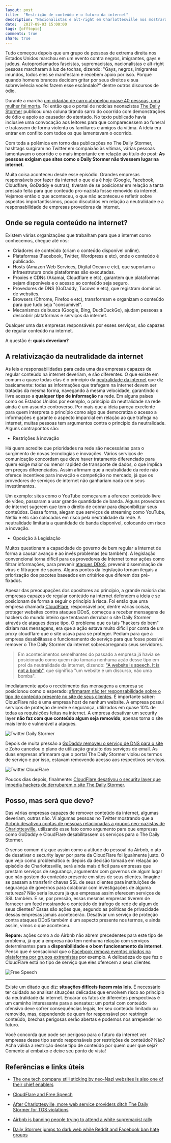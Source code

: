 ```yaml
---
layout: post
title:  "Restrição de conteúdo e o futuro da internet"
description: "Nacionalistas e alt-right em Charlottesville nos mostraram quem deve ser responsável por restringir conteúdo na internet?"
date:   2017-09-03 15:00:00
tags: [offtopic]
comments: true
share: true
---
```


Tudo começou depois que um grupo de pessoas de extrema direita nos Estados Unidos marchou em um evento contra negros, imigrantes, gays e judeus. Autoproclamados fascistas, supremacistas, nacionalistas e alt-right pessoas marcharam à luz de tochas, dizendo: "Gays, negros, imigrantes imundos, todos eles se manifestam e recebem apoio por isso. Porque quando homens brancos decidem gritar por seus direitos e sua sobrevivência vocês fazem esse escândalo?" dentre outros discursos de ódio. 

Durante a marcha [um cidadão de carro atropelou quase 40 pessoas, uma mulher foi morta](http://www.em.com.br/app/noticia/internacional/2017/08/12/interna_internacional,891453/eua-manifestacao-da-direita-radical-em-charlottesville-termina-em-vio.shtml). Foi então que o portal de notícias neonazistas [The Daily Stormer](https://en.wikipedia.org/wiki/The_Daily_Stormer) publicou uma coluna tirando sarro do ocorrido com demonstrações de ódio e apoio ao causador do atentado. No texto publicado havia inclusive uma convocação aos leitores para que comparecessem ao funeral e tratassem de forma violenta os familiares e amigos da vítima. A ideia era entrar em conflito com todos os que lamentavam o ocorrido.

Com toda a polêmica em torno das publicações no The Daily Stormer, hashtags surgiram no Twitter em compaixão às vítimas, várias pessoas lamentavam o ocorrido e o mais importante em relação ao título do post: **As pessoas exigiam que sites como o Daily Stormer não tivessem lugar na internet**.

Muita coisa aconteceu desde esse episódio. Grandes empresas responsáveis por fazer da internet o que ela é hoje (Google, Facebook, Cloudflare, GoDaddy e outras), tiveram de se posicionar em relação a tanta pressão feita para que conteúdo pro-nazista fosse removido da internet. Vejamos então o que aconteceu, o que não aconteceu e refletir sobre aspectos importantíssimos, pouco discutidos em relação a neutralidade e a responsabilidade de empresas provedoras da internet.

Onde se regula conteúdo na internet?
-------------

Existem várias organizações que trabalham para que a internet como conhecemos, chegue até nós:

- Criadores de conteúdo (criam o conteúdo disponível online).
- Plataformas (Facebook, Twitter, Wordpress e etc), onde o conteúdo é publicado.
- Hosts (Amazon Web Services, Digital Ocean e etc), que suportam a infraestrutura onde plataformas são executadas.
- Proxies e CDNs (Akamai, Cloudflare e etc), garantem que plataformas sejam disponíveis e o acesso ao conteúdo seja seguro.
- Provedores de DNS (GoDaddy, Tucows e etc), que registram domínios de websites.
- Browsers (Chrome, Firefox e etc), transformam e organizam o conteúdo para que tudo seja "consumível".
- Mecanismos de busca (Google, Bing, DuckDuckGo), ajudam pessoas a descobrir plataformas e serviços da internet.

Qualquer uma das empresas responsáveis por esses serviços, são capazes de regular conteúdo na internet. 

A questão é: **quais deveriam?**

A relativização da neutralidade da internet
-------------

 As leis e responsabilidades para cada uma das empresas capazes de regular conteúdo na internet deveriam, e são diferentes. O que existe em comum a quase todas elas é o princípio da [neutralidade da internet](https://pt.wikipedia.org/wiki/Neutralidade_da_rede) que diz basicamente: todas as informações que trafegam na internet devem ser tratadas da mesma forma, navegando à mesma velocidade, garantindo o livre acesso a **qualquer tipo de informação** na rede. Em alguns países como os Estados Unidos por exemplo, o princípio da neutralidade na rede ainda é um assunto controverso. Por mais que a ideia pareça excelente para quem interpreta o princípio como algo que democratiza o acesso a informações e garante o aspecto imparcial em relação ao que trafega na internet, muitas pessoas tem argumentos contra o princípio da neutralidade. Alguns contrapontos são:

- Restrições à inovação

Há quem acredite que prioridades na rede são necessárias para o surgimento de novas tecnologias e inovações. Vários serviços de comunicação concordam que deve haver tratamento diferenciado para quem exige maior ou menor rapidez de transporte de dados, o que implica em preços diferenciados. Assim afirmam que a neutralidade da rede não oferece incentivos para inovação e competição no mercado, já que os provedores de serviços de internet não ganhariam nada com seus investimentos. 

Um exemplo: sites como o YouTube começaram a oferecer conteúdo livre de vídeo, passaram a usar grande quantidade de banda. Alguns provedores de internet sugerem que tem o direito de cobrar para disponibilizar seus conteúdos. Dessa forma, alegam que serviços de streaming como YouTube, Netlix e etc são colocados em risco pela neutralidade da rede. A neutralidade limitaria a quantidade de banda disponível, colocando em risco a inovação.
 
 - Oposição à Legislação

 Muitos questionam a capacidade do governo de bem regular a Internet de forma a causar avanço e ao invés problemas (eu também). A legislação convencional torna difícil para os provedores de Internet tomar ações como filtrar informações, para prevenir [ataques DDoS](https://pt.wikipedia.org/wiki/Ataque_de_nega%C3%A7%C3%A3o_de_servi%C3%A7o), prevenir disseminação de vírus e filtragem de spams. Alguns pontos da legislação tornam ilegais a priorização dos pacotes baseados em critérios que diferem dos pré-fixados. 

Apesar das preocupações dos opositores ao princípio, a grande maioria das empresas capazes de regular conteúdo na internet defendem a ideia e se posicionam de forma a seguir o princípio à risca. Foi então que uma empresa chamada [CloudFlare](cloudflare.com), responsável por, dentre várias coisas, proteger websites contra ataques DDoS, 
começou a receber mensagens de hackers do mundo inteiro que tentavam derrubar o site Daily Stormer através de ataques desse tipo. O problema que os tais "hackers do bem" diziam nas mensagens, era que a ação estava muito difícil por conta de um proxy cloudflare que o site usava para se proteger. Pediam para que a empresa desabilitasse o funcionamento do serviço para que fosse possível remover o The Daily Stormer da internet sobrecarregando seus servidores.

> Em acontecimentos semelhantes do passado a empresa já havia se posicionado como quem não tomaria nenhuma ação desse tipo em prol da neutralidade da internet, dizendo: ["A website is speech. It is not a bomb"](https://blog.cloudflare.com/cloudflare-and-free-speech/), que significa "um website é um discurso, não uma bomba".

Imediatamente após o recebimento das mensagens a empresa se posicionou como o esperado: [afirmaram não ter responsabilidade sobre o tipo de conteúdo presente no site de seus clientes](https://qz.com/1053689/cloudflare-is-the-one-tech-company-still-sticking-by-neo-nazi-websites-like-daily-stormer/). É importante saber: CloudFlare não é uma empresa host de nenhum website. A empresa possui serviços de proteção de rede e segurança, utilizados em quase 10% de todas as requisições feitas na internet. A empresa desativar um security layer **não faz com que conteúdo algum seja removido**, apenas torna o site mais lento e vulnerável a ataques.

![Twitter Daily Stormer](https://raw.githubusercontent.com/andreybleme/andreybleme.github.io/master/assets/img/neutrality-daily-storm.png "Twitter Daily Stormer")


Depois de muita pressão a [GoDaddy removeu o serviço de DNS para o site](https://techcrunch.com/2017/08/13/godaddy-tells-white-supremacist-site-daily-stormer-to-find-a-new-domain-provider/) e Zoho cancelou o plano de utilização gratuito dos serviços de email. As duas empresas afirmaram que o portal The Daily Stormer violou os termos de serviço e por isso, estavam removendo acesso aos respectivos serviços. 

![Twitter CloudFlare](https://raw.githubusercontent.com/andreybleme/andreybleme.github.io/master/assets/img/neutrality-daily-storm-cf.png "Twitter CloudFlare")

Poucos dias depois, finalmente: [CloudFlare desativou o security layer que impedia hackers de derrubarem o site The Daily Stormer](https://techcrunch.com/2017/08/15/after-charlottesville-more-web-service-providers-ditch-the-daily-stormer-for-tos-violations/).

Posso, mas será que devo?
-------------

Das várias empresas capazes de remover conteúdo da internet, algumas deveriam, outras não. Vi algumas pessoas no Twitter mostrando que a [Airbnb desativou contas de pessoas relacionadas a grupos neo-nazistas de Charlottesville](https://techcrunch.com/2017/08/08/airbnb-ban-white-supremacist-rally/), utilizando esse fato como argumento para que empresas como GoDaddy e CloudFlare desabilitassem os serviços para o The Daily Stormer. 

O senso comum diz que assim como a atitude do pessoal da Airbnb, o ato de desativar o security layer por parte da CloudFlare foi igualmente justo. O que vejo como problemático é: depois da decisão tomada em relação ao episódio de Charlottesville, será ainda mais difícil para empresas que prestam serviços de segurança, argumentar com governos de algum lugar que não gostem do conteúdo presente em sites de seus clientes. Imagine se passam a transferir chaves SSL de seus clientes para instituições de segurança de governos para colaborar com investigações de alguma natureza? Não seria loucura já que empresas assim oferecem serviços de SSL também. E se, por pressão, essas mesmas empresas tiverem de fornecer um feed mostrando o conteúdo do tráfego de rede de algum de seus clientes? Essas são ações que, segundo as políticas de privacidade dessas empresas jamais acontecerão. Desativar um serviço de proteção contra ataques DDoS também é um aspecto presente nos termos, e ainda assim, vimos o que aconteceu.

**Repare:** ações como a do Airbnb não abrem precedentes para este tipo de problema, já que a empresa não tem nenhuma relação com serviços determinantes para a **disponibilidade e o bom funcionamento da internet**. Penso que é sensacional que o [Facebook remova eventos criados na plataforma por grupos extremistas](https://www.theguardian.com/technology/2017/aug/16/daily-stormer-forced-dark-web-reddit-facebook-ban-hate-groups) por exemplo. A delicadeza do que fez o CloudFlare está no tipo de serviço que eles oferecem a seus clientes. 

![Free Speech](https://raw.githubusercontent.com/andreybleme/andreybleme.github.io/master/assets/img/free_speech.png "Free Speech")
 
---------------------

Existe um ditado que diz: **situações difíceis fazem más leis**. É necessário ter cuidado ao analisar situações delicadas que envolvem risco ao principio da neutralidade da internet. Encarar os fatos de diferentes perspectivas é um caminho interessante para a sensatez: um portal com conteúdo ofensivo deve sofrer consequências legais, ter seu conteúdo limitado ou removido, mas, dependendo de quem for responsável por restringir conteúdo, brechas perigosas serão abertas e podemos nos arrepender no futuro.

Você concorda que pode ser perigoso para o futuro da internet ver empresas desse tipo sendo responsáveis por restrições de conteúdo? Não? Acha válida a restrição desse tipo de conteúdo por quem quer que seja? Comente aí embaixo e deixe seu ponto de vista!


Referências e links úteis
-------------
- [The one tech company still sticking by neo-Nazi websites is also one of their chief enablers](https://qz.com/1053689/cloudflare-is-the-one-tech-company-still-sticking-by-neo-nazi-websites-like-daily-stormer/)

- [CloudFlare and Free Speech](https://blog.cloudflare.com/cloudflare-and-free-speech/)

- [After Charlottesville, more web service providers ditch The Daily Stormer for TOS violations](https://techcrunch.com/2017/08/15/after-charlottesville-more-web-service-providers-ditch-the-daily-stormer-for-tos-violations/)
- [Airbnb is banning people trying to attend a white supremacist rally](https://techcrunch.com/2017/08/08/airbnb-ban-white-supremacist-rally/)
- [Daily Stormer jumps to dark web while Reddit and Facebook ban hate groups](https://www.theguardian.com/technology/2017/aug/16/daily-stormer-forced-dark-web-reddit-facebook-ban-hate-groups)
